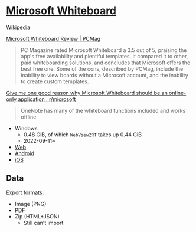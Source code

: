 # [Microsoft Whiteboard](https://www.microsoft.com/en-us/microsoft-365/microsoft-whiteboard/digital-whiteboard-app/)
[Wikipedia](https://en.wikipedia.org/wiki/Microsoft_Whiteboard)

[Microsoft Whiteboard Review | PCMag](https://www.pcmag.com/reviews/microsoft-whiteboard)
> PC Magazine rated Microsoft Whiteboard a 3.5 out of 5, praising the app's free availability and plentiful templates. It compared it to other, paid whiteboarding solutions, and concludes that Microsoft offers the best free one. Some of the cons, described by PCMag, include the inability to view boards without a Microsoft account, and the inability to create custom templates.

[Give me one good reason why Microsoft Whiteboard should be an online-only application : r/microsoft](https://www.reddit.com/r/microsoft/comments/1bkdkxr/give_me_one_good_reason_why_microsoft_whiteboard/)
> OneNote has many of the whiteboard functions included and works offline

- Windows
  - 0.48 GiB, of which `WebView2RT` takes up 0.44 GiB
  - 2022-09-11~
- [Web](https://app.whiteboard.microsoft.com/)
- [Android](https://play.google.com/store/apps/details?id=com.microsoft.whiteboard.publicpreview&hl=en_US)
- [iOS](https://apps.apple.com/us/app/microsoft-whiteboard/id1352499399)

## Data
Export formats:
- Image (PNG)
- PDF
- Zip (HTML+JSON)
  - Still can't import
